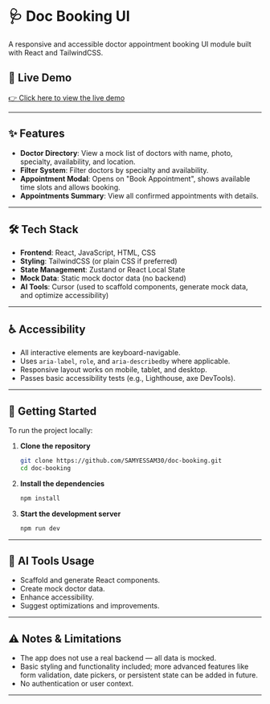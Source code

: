 # 🩺 Doc Booking UI

A responsive and accessible doctor appointment booking UI module built with React and TailwindCSS.

## 🔗 Live Demo

[👉 Click here to view the live demo](https://doc-booking-gamma.vercel.app/) <!-- Replace # with actual link when deployed -->

---

## ✨ Features

- **Doctor Directory**: View a mock list of doctors with name, photo, specialty, availability, and location.
- **Filter System**: Filter doctors by specialty and availability.
- **Appointment Modal**: Opens on "Book Appointment", shows available time slots and allows booking.
- **Appointments Summary**: View all confirmed appointments with details.

---

## 🛠 Tech Stack

- **Frontend**: React, JavaScript, HTML, CSS
- **Styling**: TailwindCSS (or plain CSS if preferred)
- **State Management**: Zustand or React Local State
- **Mock Data**: Static mock doctor data (no backend)
- **AI Tools**: Cursor (used to scaffold components, generate mock data, and optimize accessibility)

---

## ♿ Accessibility

- All interactive elements are keyboard-navigable.
- Uses `aria-label`, `role`, and `aria-describedby` where applicable.
- Responsive layout works on mobile, tablet, and desktop.
- Passes basic accessibility tests (e.g., Lighthouse, axe DevTools).

---

## 🚀 Getting Started

To run the project locally:

1. **Clone the repository**

   ```bash
   git clone https://github.com/SAMYESSAM30/doc-booking.git
   cd doc-booking
   ```

2. **Install the dependencies**

   ```bash
   npm install
   ```

3. **Start the development server**

   ```bash
   npm run dev
   ```

---

## 🤖 AI Tools Usage

- Scaffold and generate React components.
- Create mock doctor data.
- Enhance accessibility.
- Suggest optimizations and improvements.

---

## ⚠️ Notes & Limitations

- The app does not use a real backend — all data is mocked.
- Basic styling and functionality included; more advanced features like form validation, date pickers, or persistent state can be added in future.
- No authentication or user context.

---
